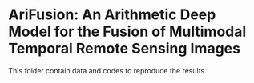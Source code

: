 # AriFusion: An Arithmetic Deep Model for the Fusion of Multimodal Temporal Remote Sensing Images

This folder contain data and codes to reproduce the results. 
